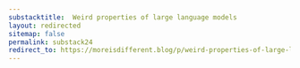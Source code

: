 ```yaml
---
substacktitle:  Weird properties of large language models
layout: redirected
sitemap: false
permalink: substack24
redirect_to: https://moreisdifferent.blog/p/weird-properties-of-large-language
---
```

